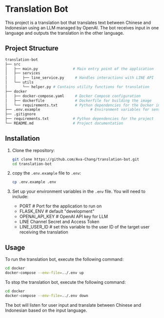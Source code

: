 # Translation Bot

This project is a translation bot that translates text between Chinese and Indonesian using an LLM managed by OpenAI. The bot receives input in one language and outputs the translation in the other language.

## Project Structure

```sh
translation-bot
├── src
│   ├── main.py                # Main entry point of the application
│   ├── services
│   │   ├── line_service.py     # Handles interactions with LINE API
│   └── utils
│       └── helper.py # Contains utility functions for translation
├── docker
│   ├── docker-compose.yaml     # Docker Compose configuration
│   ├── dockerfile              # Dockerfile for building the image
│   └── requirements.txt        # Python dependencies for the Docker image
├── .env.example                       # Environment variables for sensitive information
├── .gitignore
├── requirements.txt           # Python dependencies for the project
└── README.md                  # Project documentation
```

## Installation

1. Clone the repository:

   ```sh
   git clone https://github.com/Ava-Chang/translation-bot.git
   cd translation-bot
   ```

2. copy the `.env.example` file to `.env`:

   ```sh
   cp .env.example .env
   ```

3. Set up your environment variables in the `.env` file. You will need to include:
   - PORT                                  # Port for the application to run on
   - FLASK_ENV                             # default "development"
   - OPENAI_API_KEY                        # OpenAI API key for LLM
   - LINE Channel Secret and Access Token
   - LINE_USER_ID                          # set this variable to the user ID of the target user receiving the translation

## Usage

To run the translation bot, execute the following command:

```sh
cd docker
docker-compose --env-file=../.env up
```

To stop the translation bot, execute the following command:

```sh
cd docker
docker-compose --env-file=../.env down
```

The bot will listen for user input and translate between Chinese and Indonesian based on the input language.
